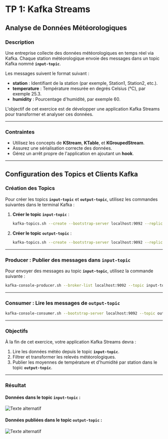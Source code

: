 # TP 1: Kafka Streams

## Analyse de Données Météorologiques

### Description
Une entreprise collecte des données météorologiques en temps réel via Kafka. Chaque station météorologique envoie des messages dans un topic Kafka nommé **`input-topic`**.

Les messages suivent le format suivant :
- **station** : Identifiant de la station (par exemple, Station1, Station2, etc.).
- **temperature** : Température mesurée en degrés Celsius (°C), par exemple 25.3.
- **humidity** : Pourcentage d'humidité, par exemple 60.

L'objectif de cet exercice est de développer une application Kafka Streams pour transformer et analyser ces données.

---

### Contraintes
- Utilisez les concepts de **KStream**, **KTable**, et **KGroupedStream**.
- Assurez une sérialisation correcte des données.
- Gérez un arrêt propre de l'application en ajoutant un **hook**.

---
## Configuration des Topics et Clients Kafka

### Création des Topics
Pour créer les topics **`input-topic`** et **`output-topic`**, utilisez les commandes suivantes dans le terminal Kafka :

1. **Créer le topic `input-topic`** :
    ```bash
    kafka-topics.sh --create --bootstrap-server localhost:9092 --replication-factor 1 --partitions 1 --topic input-topic
    ```

2. **Créer le topic `output-topic`** :
    ```bash
    kafka-topics.sh --create --bootstrap-server localhost:9092 --replication-factor 1 --partitions 1 --topic output-topic
    ```

---

### Producer : Publier des messages dans `input-topic`
Pour envoyer des messages au topic **`input-topic`**, utilisez la commande suivante :

```bash
kafka-console-producer.sh --broker-list localhost:9092 --topic input-topic
````
---
### Consumer : Lire les messages de `output-topic`
```bash
kafka-console-consumer.sh --bootstrap-server localhost:9092 --topic output-topic --from-beginning
````

---

### Objectifs
À la fin de cet exercice, votre application Kafka Streams devra :
1. Lire les données météo depuis le topic **`input-topic`**.
2. Filtrer et transformer les relevés météorologiques.
3. Publier les moyennes de température et d'humidité par station dans le topic **`output-topic`**.

---
### Résultat

#### Données dans le topic **`input-topic`** :

![Texte alternatif](images/img_4.png "Titre facultatif")

#### Données publiées dans le topic **`output-topic`** :
![Texte alternatif](images/img_3.png "Titre facultatif")
